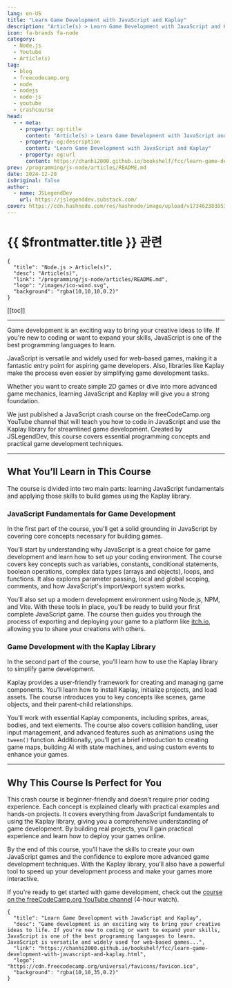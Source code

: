 ```yaml
---
lang: en-US
title: "Learn Game Development with JavaScript and Kaplay"
description: "Article(s) > Learn Game Development with JavaScript and Kaplay"
icon: fa-brands fa-node
category:
  - Node.js
  - Youtube
  - Article(s)
tag:
  - blog
  - freecodecamp.org
  - node
  - nodejs
  - node-js
  - youtube
  - crashcourse
head:
  - - meta:
    - property: og:title
      content: "Article(s) > Learn Game Development with JavaScript and Kaplay"
    - property: og:description
      content: "Learn Game Development with JavaScript and Kaplay"
    - property: og:url
      content: https://chanhi2000.github.io/bookshelf/fcc/learn-game-development-with-javascript-and-kaplay.html
prev: /programming/js-node/articles/README.md
date: 2024-12-20
isOriginal: false
author:
  - name: JSLegendDev
    url: https://jslegenddev.substack.com/
cover: https://cdn.hashnode.com/res/hashnode/image/upload/v1734623838531/8083f2dd-65f7-49c6-81b0-0a1107d2ee9a.png
---
```


# {{ $frontmatter.title }} 관련

```component VPCard
{
  "title": "Node.js > Article(s)",
  "desc": "Article(s)",
  "link": "/programming/js-node/articles/README.md",
  "logo": "/images/ico-wind.svg",
  "background": "rgba(10,10,10,0.2)"
}
```

[[toc]]

---

<SiteInfo
  name="Learn Game Development with JavaScript and Kaplay"
  desc="Game development is an exciting way to bring your creative ideas to life. If you're new to coding or want to expand your skills, JavaScript is one of the best programming languages to learn. JavaScript is versatile and widely used for web-based games..."
  url="https://freecodecamp.org/news/learn-game-development-with-javascript-and-kaplay"
  logo="https://cdn.freecodecamp.org/universal/favicons/favicon.ico"
  preview="https://cdn.hashnode.com/res/hashnode/image/upload/v1734623838531/8083f2dd-65f7-49c6-81b0-0a1107d2ee9a.png"/>

Game development is an exciting way to bring your creative ideas to life. If you're new to coding or want to expand your skills, JavaScript is one of the best programming languages to learn.

JavaScript is versatile and widely used for web-based games, making it a fantastic entry point for aspiring game developers. Also, libraries like Kaplay make the process even easier by simplifying game development tasks.

Whether you want to create simple 2D games or dive into more advanced game mechanics, learning JavaScript and Kaplay will give you a strong foundation.

We just published a JavaScript crash course on the freeCodeCamp.org YouTube channel that will teach you how to code in JavaScript and use the Kaplay library for streamlined game development. Created by JSLegendDev, this course covers essential programming concepts and practical game development techniques.

---

## What You’ll Learn in This Course

The course is divided into two main parts: learning JavaScript fundamentals and applying those skills to build games using the Kaplay library.

### JavaScript Fundamentals for Game Development

In the first part of the course, you'll get a solid grounding in JavaScript by covering core concepts necessary for building games.

You’ll start by understanding why JavaScript is a great choice for game development and learn how to set up your coding environment. The course covers key concepts such as variables, constants, conditional statements, boolean operations, complex data types (arrays and objects), loops, and functions. It also explores parameter passing, local and global scoping, comments, and how JavaScript's import/export system works.

You’ll also set up a modern development environment using Node.js, NPM, and Vite. With these tools in place, you'll be ready to build your first complete JavaScript game. The course then guides you through the process of exporting and deploying your game to a platform like [<FontIcon icon="fas fa-globe"/>itch.io](http://itch.io), allowing you to share your creations with others.

### Game Development with the Kaplay Library

In the second part of the course, you’ll learn how to use the Kaplay library to simplify game development.

Kaplay provides a user-friendly framework for creating and managing game components. You’ll learn how to install Kaplay, initialize projects, and load assets. The course introduces you to key concepts like scenes, game objects, and their parent-child relationships.

You’ll work with essential Kaplay components, including sprites, areas, bodies, and text elements. The course also covers collision handling, user input management, and advanced features such as animations using the `tween()` function. Additionally, you’ll get a brief introduction to creating game maps, building AI with state machines, and using custom events to enhance your games.

---

## Why This Course Is Perfect for You

This crash course is beginner-friendly and doesn’t require prior coding experience. Each concept is explained clearly with practical examples and hands-on projects. It covers everything from JavaScript fundamentals to using the Kaplay library, giving you a comprehensive understanding of game development. By building real projects, you’ll gain practical experience and learn how to deploy your games online.

By the end of this course, you’ll have the skills to create your own JavaScript games and the confidence to explore more advanced game development techniques. With the Kaplay library, you’ll also have a powerful tool to speed up your development process and make your games more interactive.

If you're ready to get started with game development, check out the [<FontIcon icon="fa-brands fa-youtube"/>course on the freeCodeCamp.org YouTube channel](https://youtu.be/KHxX0CgMGs4) (4-hour watch).

<VidStack src="youtube/KHxX0CgMGs4" />

<!-- TODO: add ARTICLE CARD -->
```component VPCard
{
  "title": "Learn Game Development with JavaScript and Kaplay",
  "desc": "Game development is an exciting way to bring your creative ideas to life. If you're new to coding or want to expand your skills, JavaScript is one of the best programming languages to learn. JavaScript is versatile and widely used for web-based games...",
  "link": "https://chanhi2000.github.io/bookshelf/fcc/learn-game-development-with-javascript-and-kaplay.html",
  "logo": "https://cdn.freecodecamp.org/universal/favicons/favicon.ico",
  "background": "rgba(10,10,35,0.2)"
}
```
